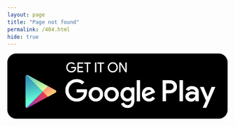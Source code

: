 ```yaml
---
layout: page
title: "Page not found"
permalink: /404.html
hide: true
---
```

<a href="https://play.google.com/store/apps/details?id=com.SahihBukhari" title="About Me"><img src="assets/playstore.png" alt="hi" class="inline"/></a>